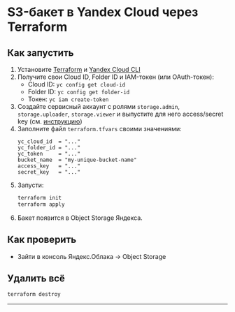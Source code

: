 # S3-бакет в Yandex Cloud через Terraform

## Как запустить
1. Установите [Terraform](https://www.terraform.io/downloads.html) и [Yandex Cloud CLI](https://cloud.yandex.ru/docs/cli/quickstart)
2. Получите свои Cloud ID, Folder ID и IAM-токен (или OAuth-токен):
   - Cloud ID: `yc config get cloud-id`
   - Folder ID: `yc config get folder-id`
   - Токен: `yc iam create-token`
3. Создайте сервисный аккаунт с ролями `storage.admin`, `storage.uploader`, `storage.viewer` и выпустите для него access/secret key (см. [инструкцию](https://cloud.yandex.ru/docs/iam/operations/sa/create))
4. Заполните файл `terraform.tfvars` своими значениями:
   ```hcl
   yc_cloud_id  = "..."
   yc_folder_id = "..."
   yc_token     = "..."
   bucket_name  = "my-unique-bucket-name"
   access_key   = "..."
   secret_key   = "..."
   ```
5. Запусти:
   ```bash
   terraform init
   terraform apply
   ```
6. Бакет появится в Object Storage Яндекса.

## Как проверить
- Зайти в консоль Яндекс.Облака → Object Storage 

## Удалить всё
```bash
terraform destroy
```

---
